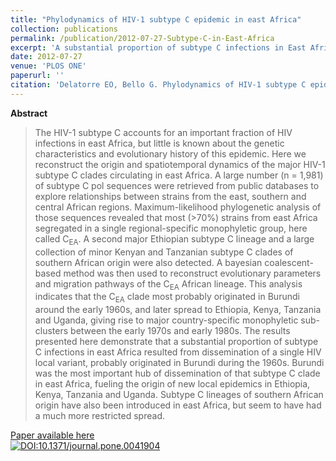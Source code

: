 ```yaml
---
title: "Phylodynamics of HIV-1 subtype C epidemic in east Africa"
collection: publications
permalink: /publication/2012-07-27-Subtype-C-in-East-Africa
excerpt: 'A substantial proportion of subtype C infections in East Africa resulted from dissemination of a single HIV local variant, probably originated in Burundi during the 1960s'
date: 2012-07-27
venue: 'PLOS ONE'
paperurl: ''
citation: 'Delatorre EO, Bello G. Phylodynamics of HIV-1 subtype C epidemic in east Africa. <i>PLoS One</i>. 2012 Jul 27;7(7):e41904.'
---
```


**Abstract**

>The HIV-1 subtype C accounts for an important fraction of HIV infections in east Africa, but little is known about the genetic characteristics and evolutionary history of this epidemic. Here we reconstruct the origin and spatiotemporal dynamics of the major HIV-1 subtype C clades circulating in east Africa. A large number (n = 1,981) of subtype C pol sequences were retrieved from public databases to explore relationships between strains from the east, southern and central African regions. Maximum-likelihood phylogenetic analysis of those sequences revealed that most (>70%) strains from east Africa segregated in a single regional-specific monophyletic group, here called C<sub>EA</sub>. A second major Ethiopian subtype C lineage and a large collection of minor Kenyan and Tanzanian subtype C clades of southern African origin were also detected. A bayesian coalescent-based method was then used to reconstruct evolutionary parameters and migration pathways of the C<sub>EA</sub> African lineage. This analysis indicates that the C<sub>EA</sub> clade most probably originated in Burundi around the early 1960s, and later spread to Ethiopia, Kenya, Tanzania and Uganda, giving rise to major country-specific monophyletic sub-clusters between the early 1970s and early 1980s. The results presented here demonstrate that a substantial proportion of subtype C infections in east Africa resulted from dissemination of a single HIV local variant, probably originated in Burundi during the 1960s. Burundi was the most important hub of dissemination of that subtype C clade in east Africa, fueling the origin of new local epidemics in Ethiopia, Kenya, Tanzania and Uganda. Subtype C lineages of southern African origin have also been introduced in east Africa, but seem to have had a much more restricted spread.

[Paper available here](http://dx.plos.org/10.1371/journal.pone.0041904)<br>
[![DOI:10.1371/journal.pone.0041904](https://zenodo.org/badge/DOI/10.1371/journal.pone.0041904.svg)](https://doi.org/10.1371/journal.pone.0041904)
